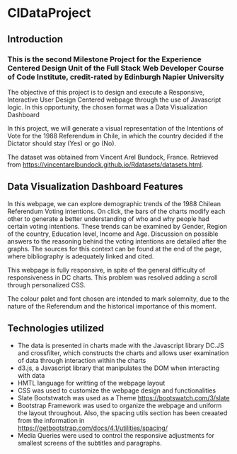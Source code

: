 # CIDataProject

## Introduction

### This is the second Milestone Project for the Experience Centered Design Unit of the Full Stack Web Developer Course of Code Institute, credit-rated by Edinburgh Napier University
The objective of this project is to design and execute a Responsive, Interactive User Design Centered webpage through the use of Javascript logic. In this opportunity, the chosen format was a Data Visualization Dashboard


In this project, we will generate a visual representation of the Intentions of Vote for the 1988 Referendum in Chile, in which the country decided if the Dictator should stay (Yes) or go (No). 

The dataset was obtained from Vincent Arel Bundock, France. Retrieved from https://vincentarelbundock.github.io/Rdatasets/datasets.html. 


## Data Visualization Dashboard Features

In this webpage, we can explore demographic trends of the 1988 Chilean Referendum Voting intentions. On click, the bars of the charts modify each other to generate a better understanding of who and why people had certain voting intentions. These trends can be examined by Gender, Region of the country, Education level, Income and Age. 
Discussion on possible answers to the reasoning behind the voting intentions are detailed after the graphs. The sources for this context can be found at the end of the page, where bibliography is adequately linked and cited.

This webpage is fully responsive, in spite of the general difficulty of responsiveness in DC charts. This problem was resolved adding a scroll through personalized CSS.

The colour palet and font chosen are intended to mark solemnity, due to the nature of the Referendum and the historical importance of this moment.


## Technologies utilized

- The data is presented in charts made with the Javascript library DC.JS and crossfilter, which constructs the charts and allows user examination of data through interaction within the charts
- d3.js, a Javascript library that manipulates the DOM when interacting with data
- HMTL language for writting of the webpage layout
- CSS was used to customize the webpage design and functionalities
- Slate Bootstwatch was used as a Theme https://bootswatch.com/3/slate
- Bootstrap Framework was used to organize the webpage and uniform the layout throughout. Also, the spacing utils section has been creaated from the information in https://getbootstrap.com/docs/4.1/utilities/spacing/
- Media Queries were used to control the responsive adjustments for smallest screens of the subtitles and paragraphs.
